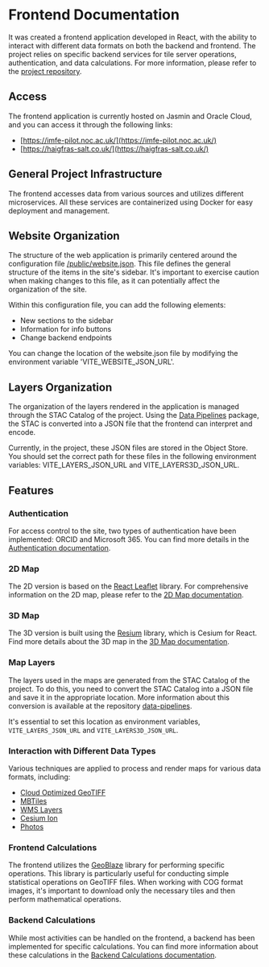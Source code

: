 # Frontend Documentation

It was created a frontend application developed in React, with the ability to interact with different data formats on both the backend and frontend. The project relies on specific backend services for tile server operations, authentication, and data calculations. For more information, please refer to the [project repository](https://git.noc.ac.uk/ocean-informatics/imfepilot/frontend).

## Access

The frontend application is currently hosted on Jasmin and Oracle Cloud, and you can access it through the following links:

- [https://imfe-pilot.noc.ac.uk/](https://imfe-pilot.noc.ac.uk/)
- [https://haigfras-salt.co.uk/](https://haigfras-salt.co.uk/)

## General Project Infrastructure

The frontend accesses data from various sources and utilizes different microservices. All these services are containerized using Docker for easy deployment and management.

## Website Organization

The structure of the web application is primarily centered around the configuration file [/public/website.json](/public/website.json). This file defines the general structure of the items in the site's sidebar. It's important to exercise caution when making changes to this file, as it can potentially affect the organization of the site.

Within this configuration file, you can add the following elements:
- New sections to the sidebar
- Information for info buttons
- Change backend endpoints

You can change the location of the website.json file by modifying the environment variable 'VITE_WEBSITE_JSON_URL'.

## Layers Organization

The organization of the layers rendered in the application is managed through the STAC Catalog of the project. Using the [Data Pipelines](https://git.noc.ac.uk/ocean-informatics/imfepilot/data-pipelines) package, the STAC is converted into a JSON file that the frontend can interpret and encode.

Currently, in the project, these JSON files are stored in the Object Store. You should set the correct path for these files in the following environment variables: VITE_LAYERS_JSON_URL and VITE_LAYERS3D_JSON_URL.

## Features

### Authentication

For access control to the site, two types of authentication have been implemented: ORCID and Microsoft 365. You can find more details in the [Authentication documentation](authentication.md).

### 2D Map

The 2D version is based on the [React Leaflet](https://react-leaflet.js.org/) library. For comprehensive information on the 2D map, please refer to the [2D Map documentation](2dmap.md).

### 3D Map

The 3D version is built using the [Resium](https://resium.reearth.io/) library, which is Cesium for React. Find more details about the 3D map in the [3D Map documentation](3dmap.md).

### Map Layers

The layers used in the maps are generated from the STAC Catalog of the project. To do this, you need to convert the STAC Catalog into a JSON file and save it in the appropriate location. More information about this conversion is available at the repository [data-pipelines](https://git.noc.ac.uk/ocean-informatics/imfepilot/data-pipelines).

It's essential to set this location as environment variables, `VITE_LAYERS_JSON_URL` and `VITE_LAYERS3D_JSON_URL`.

### Interaction with Different Data Types

Various techniques are applied to process and render maps for various data formats, including:
- [Cloud Optimized GeoTIFF](cog.md)
- [MBTiles](mbtiles.md)
- [WMS Layers](wms.md)
- [Cesium Ion](cesium_ion.md)
- [Photos](photos.md)

### Frontend Calculations

The frontend utilizes the [GeoBlaze](https://geoblaze.io/) library for performing specific operations. This library is particularly useful for conducting simple statistical operations on GeoTIFF files. When working with COG format images, it's important to download only the necessary tiles and then perform mathematical operations.

### Backend Calculations

While most activities can be handled on the frontend, a backend has been implemented for specific calculations. You can find more information about these calculations in the [Backend Calculations documentation](backend.md).
